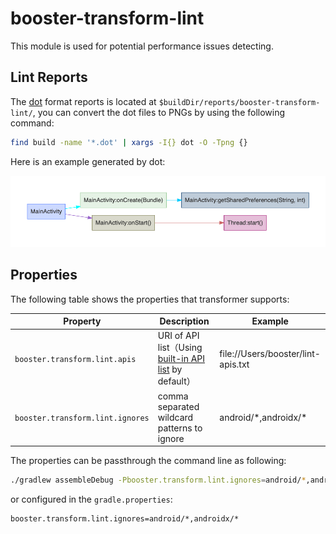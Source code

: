 # booster-transform-lint

This module is used for potential performance issues detecting.

## Lint Reports

The [dot](https://www.graphviz.org/doc/info/lang.html) format reports is located at `$buildDir/reports/booster-transform-lint/`,  you can convert the dot files to PNGs by using the following command:

```bash
find build -name '*.dot' | xargs -I{} dot -O -Tpng {}
```

Here is an example generated by dot:

![com.didiglobal.booster.demo.MainActivity](../assets/com.didiglobal.booster.demo.MainActivity.dot.png)

## Properties

The following table shows the properties that transformer supports:

| Property                         | Description                                                  | Example                            |
| -------------------------------- | ------------------------------------------------------------ | ---------------------------------- |
| `booster.transform.lint.apis`    | URI of API list（Using [built-in API list](src/main/kotlin/com/didiglobal/booster/transform/lint/constants.kt#L170) by default） | file://Users/booster/lint-apis.txt |
| `booster.transform.lint.ignores` | comma separated wildcard patterns to ignore                  | android/\*,androidx/\*             |

The properties can be passthrough the command line as following:

```bash
./gradlew assembleDebug -Pbooster.transform.lint.ignores=android/*,androidx/*
```

or configured in the `gradle.properties`:

```properties
booster.transform.lint.ignores=android/*,androidx/*
```

